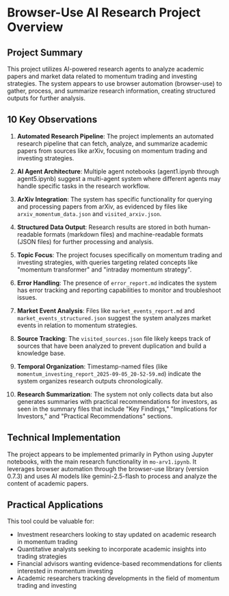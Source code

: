 # Browser-Use AI Research Project Overview

## Project Summary
This project utilizes AI-powered research agents to analyze academic papers and market data related to momentum trading and investing strategies. The system appears to use browser automation (browser-use) to gather, process, and summarize research information, creating structured outputs for further analysis.

## 10 Key Observations

1. **Automated Research Pipeline**: The project implements an automated research pipeline that can fetch, analyze, and summarize academic papers from sources like arXiv, focusing on momentum trading and investing strategies.

2. **AI Agent Architecture**: Multiple agent notebooks (agent1.ipynb through agent5.ipynb) suggest a multi-agent system where different agents may handle specific tasks in the research workflow.

3. **ArXiv Integration**: The system has specific functionality for querying and processing papers from arXiv, as evidenced by files like `arxiv_momentum_data.json` and `visited_arxiv.json`.

4. **Structured Data Output**: Research results are stored in both human-readable formats (markdown files) and machine-readable formats (JSON files) for further processing and analysis.

5. **Topic Focus**: The project focuses specifically on momentum trading and investing strategies, with queries targeting related concepts like "momentum transformer" and "intraday momentum strategy".

6. **Error Handling**: The presence of `error_report.md` indicates the system has error tracking and reporting capabilities to monitor and troubleshoot issues.

7. **Market Event Analysis**: Files like `market_events_report.md` and `market_events_structured.json` suggest the system analyzes market events in relation to momentum strategies.

8. **Source Tracking**: The `visited_sources.json` file likely keeps track of sources that have been analyzed to prevent duplication and build a knowledge base.

9. **Temporal Organization**: Timestamp-named files (like `momentum_investing_report_2025-09-05_20-52-59.md`) indicate the system organizes research outputs chronologically.

10. **Research Summarization**: The system not only collects data but also generates summaries with practical recommendations for investors, as seen in the summary files that include "Key Findings," "Implications for Investors," and "Practical Recommendations" sections.

## Technical Implementation
The project appears to be implemented primarily in Python using Jupyter notebooks, with the main research functionality in `mo-arv1.ipynb`. It leverages browser automation through the browser-use library (version 0.7.3) and uses AI models like gemini-2.5-flash to process and analyze the content of academic papers.

## Practical Applications
This tool could be valuable for:
- Investment researchers looking to stay updated on academic research in momentum trading
- Quantitative analysts seeking to incorporate academic insights into trading strategies
- Financial advisors wanting evidence-based recommendations for clients interested in momentum investing
- Academic researchers tracking developments in the field of momentum trading and investing